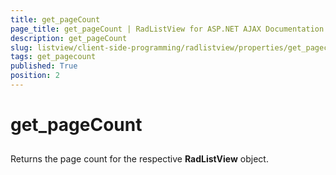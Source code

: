 ```yaml
---
title: get_pageCount
page_title: get_pageCount | RadListView for ASP.NET AJAX Documentation
description: get_pageCount
slug: listview/client-side-programming/radlistview/properties/get_pagecount
tags: get_pagecount
published: True
position: 2
---
```


# get_pageCount



##  

Returns the page count for the respective **RadListView** object.

